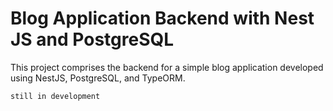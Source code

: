 # Blog Application Backend with Nest JS and PostgreSQL
This project comprises the backend for a simple blog application developed using NestJS, PostgreSQL, and TypeORM.

`still in development`
   
